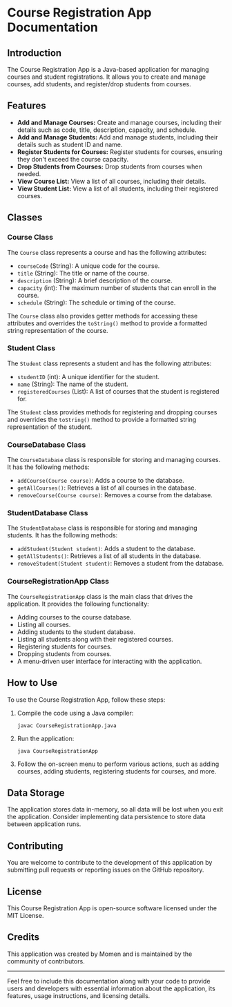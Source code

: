 
# Course Registration App Documentation

## Introduction

The Course Registration App is a Java-based application for managing courses and student registrations. It allows you to create and manage courses, add students, and register/drop students from courses.

## Features

- **Add and Manage Courses:** Create and manage courses, including their details such as code, title, description, capacity, and schedule.
- **Add and Manage Students:** Add and manage students, including their details such as student ID and name.
- **Register Students for Courses:** Register students for courses, ensuring they don't exceed the course capacity.
- **Drop Students from Courses:** Drop students from courses when needed.
- **View Course List:** View a list of all courses, including their details.
- **View Student List:** View a list of all students, including their registered courses.

## Classes

### Course Class

The `Course` class represents a course and has the following attributes:

- `courseCode` (String): A unique code for the course.
- `title` (String): The title or name of the course.
- `description` (String): A brief description of the course.
- `capacity` (int): The maximum number of students that can enroll in the course.
- `schedule` (String): The schedule or timing of the course.

The `Course` class also provides getter methods for accessing these attributes and overrides the `toString()` method to provide a formatted string representation of the course.

### Student Class

The `Student` class represents a student and has the following attributes:

- `studentID` (int): A unique identifier for the student.
- `name` (String): The name of the student.
- `registeredCourses` (List<Course>): A list of courses that the student is registered for.

The `Student` class provides methods for registering and dropping courses and overrides the `toString()` method to provide a formatted string representation of the student.

### CourseDatabase Class

The `CourseDatabase` class is responsible for storing and managing courses. It has the following methods:

- `addCourse(Course course)`: Adds a course to the database.
- `getAllCourses()`: Retrieves a list of all courses in the database.
- `removeCourse(Course course)`: Removes a course from the database.

### StudentDatabase Class

The `StudentDatabase` class is responsible for storing and managing students. It has the following methods:

- `addStudent(Student student)`: Adds a student to the database.
- `getAllStudents()`: Retrieves a list of all students in the database.
- `removeStudent(Student student)`: Removes a student from the database.

### CourseRegistrationApp Class

The `CourseRegistrationApp` class is the main class that drives the application. It provides the following functionality:

- Adding courses to the course database.
- Listing all courses.
- Adding students to the student database.
- Listing all students along with their registered courses.
- Registering students for courses.
- Dropping students from courses.
- A menu-driven user interface for interacting with the application.

## How to Use

To use the Course Registration App, follow these steps:

1. Compile the code using a Java compiler:

   ```shell
   javac CourseRegistrationApp.java
   ```

2. Run the application:

   ```shell
   java CourseRegistrationApp
   ```

3. Follow the on-screen menu to perform various actions, such as adding courses, adding students, registering students for courses, and more.

## Data Storage

The application stores data in-memory, so all data will be lost when you exit the application. Consider implementing data persistence to store data between application runs.

## Contributing

You are welcome to contribute to the development of this application by submitting pull requests or reporting issues on the GitHub repository.

## License

This Course Registration App is open-source software licensed under the MIT License.

## Credits

This application was created by Momen and is maintained by the community of contributors.

---

Feel free to include this documentation along with your code to provide users and developers with essential information about the application, its features, usage instructions, and licensing details.
